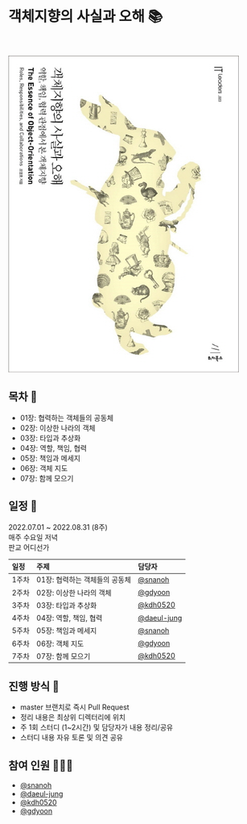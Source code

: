 # 객체지향의 사실과 오해 📚

<br>

![book_image](./img/book-image.jpg)


## 목차 📄

* 01장: 협력하는 객체들의 공동체
* 02장: 이상한 나라의 객체
* 03장: 타입과 추상화
* 04장: 역할, 책임, 협력
* 05장: 책임과 메세지
* 06장: 객체 지도
* 07장: 함께 모으기

## 일정 📆
2022.07.01 ~ 2022.08.31 (8주)
<br>
매주 수요일 저녁
<br>
판교 어디선가

|일정|주제|담당자|
|:---|:---|:---|
|1주차|01장: 협력하는 객체들의 공동체|[@snanoh](https://github.com/snanoh)|
|2주차|02장: 이상한 나라의 객체|[@gdyoon](https://github.com/gdyoon)|
|3주차|03장: 타입과 추상화|[@kdh0520](https://github.com/kdh0520)|
|4주차|04장: 역할, 책임, 협력|[@daeul-jung](https://github.com/daeul-jung)|
|5주차|05장: 책임과 메세지|[@snanoh](https://github.com/snanoh)|
|6주차|06장: 객체 지도|[@gdyoon](https://github.com/gdyoon)|
|7주차|07장: 함께 모으기|[@kdh0520](https://github.com/kdh0520)|


## 진행 방식 🎇
* master 브랜치로 즉시 Pull Request
* 정리 내용은 최상위 디렉터리에 위치
* 주 1회 스터디 (1~2시간) 및 담당자가 내용 정리/공유
* 스터디 내용 자유 토론 및 의견 공유


## 참여 인원 🧑‍🤝‍🧑

* [@snanoh](https://github.com/snanoh)
* [@daeul-jung](https://github.com/daeul-jung)
* [@kdh0520](https://github.com/kdh0520)
* [@gdyoon](https://github.com/gdyoon)

